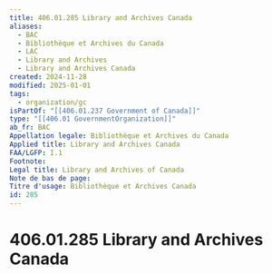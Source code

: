 ```yaml
---
title: 406.01.285 Library and Archives Canada
aliases:
  - BAC
  - Bibliothèque et Archives du Canada
  - LAC
  - Library and Archives
  - Library and Archives Canada
created: 2024-11-28
modified: 2025-01-01
tags:
  - organization/gc
isPartOf: "[[406.01.237 Government of Canada]]"
type: "[[406.01 GovernmentOrganization]]"
ab_fr: BAC
Appellation legale: Bibliothèque et Archives du Canada
Applied title: Library and Archives Canada
FAA/LGFP: I.1
Footnote: 
Legal title: Library and Archives of Canada
Note de bas de page: 
Titre d'usage: Bibliothèque et Archives Canada
id: 285
---
```

# 406.01.285 Library and Archives Canada
